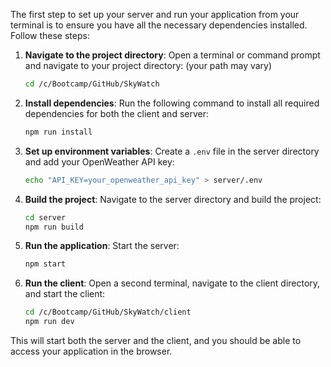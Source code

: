 The first step to set up your server and run your application from your terminal is to ensure you have all the necessary dependencies installed. Follow these steps:

1. **Navigate to the project directory**:
   Open a terminal or command prompt and navigate to your project directory: (your path may vary)
   ```sh
   cd /c/Bootcamp/GitHub/SkyWatch
   ```

2. **Install dependencies**:
   Run the following command to install all required dependencies for both the client and server:
   ```sh
   npm run install
   ```

3. **Set up environment variables**:
   Create a `.env` file in the server directory and add your OpenWeather API key:
   ```sh
   echo "API_KEY=your_openweather_api_key" > server/.env
   ```

4. **Build the project**:
   Navigate to the server directory and build the project:
   ```sh
   cd server
   npm run build
   ```

5. **Run the application**:
   Start the server:
   ```sh
   npm start
   ```

6. **Run the client**:
   Open a second terminal, navigate to the client directory, and start the client:
   ```sh
   cd /c/Bootcamp/GitHub/SkyWatch/client
   npm run dev
   ```

This will start both the server and the client, and you should be able to access your application in the browser.